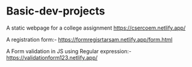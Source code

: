 # Basic-dev-projects
A static webpage for a college assignment
https://csercoem.netlify.app/

A registration form:-
https://formregisrtarsam.netlify.app/form.html

A Form validation in JS using Regular expression:-
https://validationform123.netlify.app/
